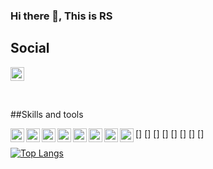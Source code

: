 ### Hi there 👋, This is RS

## Social
[<img src='https://cdn.jsdelivr.net/npm/simple-icons@3.0.1/icons/figma.svg' alt='github' height='22'>](https://www.figma.com/@Pantal)

<br />

##Skills and tools

[<img align="left" src='https://cdn.jsdelivr.net/npm/simple-icons@3.0.1/icons/javaScript.svg' alt='javaScript' height='22'>]
[<img align="left" src='https://cdn.jsdelivr.net/npm/simple-icons@3.0.1/icons/css.svg' alt='css' height='22'>]
[<img align="left" src='https://cdn.jsdelivr.net/npm/simple-icons@3.0.1/icons/scss.svg' alt='scss' height='22'>]
[<img align="left" src='https://cdn.jsdelivr.net/npm/simple-icons@3.0.1/icons/react.svg' alt='react' height='22'>]
[<img align="left" src='https://cdn.jsdelivr.net/npm/simple-icons@3.0.1/icons/hasura.svg' alt='hasura' height='22'>]
[<img align="left" src='https://cdn.jsdelivr.net/npm/simple-icons@3.0.1/icons/docker.svg' alt='docker' height='22'>]
[<img align="left" src='https://cdn.jsdelivr.net/npm/simple-icons@3.0.1/icons/auth0.svg' alt='auth0' height='22'>]
[<img align="left" src='https://cdn.jsdelivr.net/npm/simple-icons@3.0.1/icons/visualstudiocode.svg' alt='visual studio code' height='22'>]

[![Top Langs](https://github-readme-stats.vercel.app/api/top-langs/?username=Pantal-pl)](https://github.com/anuraghazra/github-readme-stats)

